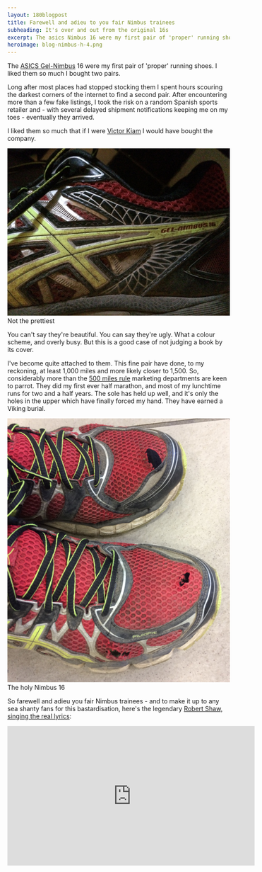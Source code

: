 ```yaml
---
layout: 180blogpost
title: Farewell and adieu to you fair Nimbus trainees 
subheading: It's over and out from the original 16s
excerpt: The asics Nimbus 16 were my first pair of 'proper' running shoes. I liked them so much I bought two pairs
heroimage: blog-nimbus-h-4.png
---
```


<p>The <a href="http://www.asics.com/gb/en-gb/gel-nimbus-flytefoam/c/gel-nimbus">ASICS Gel-Nimbus</a> 16 were my first pair of 'proper' running shoes. I liked them so much I bought two pairs.</p>

<p>Long after most places had stopped stocking them I spent hours scouring the darkest corners of the internet to find a second pair. After encountering more than a few fake listings, I took the risk on a random Spanish sports retailer and - with several delayed shipment notifications keeping me on my toes - eventually they arrived.</p>

<p>I liked them so much that if I were <a href="https://en.wikipedia.org/wiki/Victor_Kiam">Victor Kiam</a> I would have bought the company.</p> 

<img class="img-responsive" src="/img/blog-nimbus16-2-800w.jpg" alt="Asics Gel-Nimbus 16">
<span class="caption text-muted">Not the prettiest</span>

<p>You can't say they're beautiful. You can say they're ugly. What a colour scheme, and overly busy. But this is a good case of not judging a book by its cover.</p>

<p>I've become quite attached to them. This fine pair have done, to my reckoning, at least 1,000 miles and more likely closer to 1,500. So, considerably more than the <a href="https://runnersconnect.net/how-long-before-you-have-to-change-running-shoes/">500 miles rule</a> marketing departments are keen to parrot. They did my first ever half marathon, and most of my lunchtime runs for two and a half years. The sole has held up well, and it's only the holes in the upper which have finally forced my hand. They have earned a Viking burial.</p>

<img class="img-responsive" src="/img/blog-nimbus16-1-700h.jpg" alt="Asics Gel-Nimbus 16">
<span class="caption text-muted">The holy Nimbus 16</span>

<p>So farewell and adieu you fair Nimbus trainees - and to make it up to any sea shanty fans for this bastardisation, here's the legendary <a href="https://www.youtube.com/watch?v=yrpmv_zOa0k">Robert Shaw, singing the real lyrics</a>:</p>

<div class="youtube-embed"><iframe width="560" height="315" src="https://www.youtube.com/embed/yrpmv_zOa0k" frameborder="0" allowfullscreen></iframe>
</div>














